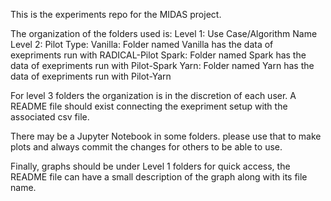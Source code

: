 This is the experiments repo for the MIDAS project.

The organization of the folders used is:
Level 1: Use Case/Algorithm Name
Level 2: Pilot Type:
	Vanilla: Folder named Vanilla has the data of exepriments run with RADICAL-Pilot
	Spark: Folder named Spark has the data of exepriments run with Pilot-Spark
	Yarn: Folder named Yarn has the data of exepriments run with Pilot-Yarn

For level 3 folders the organization is in the discretion of each user. A README file should exist connecting the exepriment setup with the associated csv file.

There may be a Jupyter Notebook in some folders. please use that to make plots and always commit the changes for others to be able to use.

Finally, graphs should be under Level 1 folders for quick access, the README file can have a small description of the graph along with its file name.

